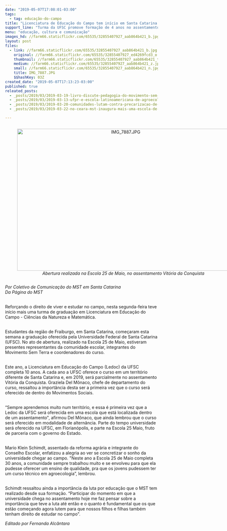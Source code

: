 ```yaml
---
date: "2019-05-07T17:08:01-03:00"
tags:
  - tag: educação-do-campo
title: "Licenciatura de Educação do Campo tem início em Santa Catarina "
support_line: "Turma da UFSC promove formação de 4 anos no assentamento Vitória da Conquista, em Fraiburgo"
menu: "educação, cultura e comunicação"
images_hd: //farm66.staticflickr.com/65535/32855407927_aab864b421_b.jpg
layout: post
files:
  - link: //farm66.staticflickr.com/65535/32855407927_aab864b421_b.jpg
    original: //farm66.staticflickr.com/65535/32855407927_ed4269fcd3_o.jpg
    thumbnail: //farm66.staticflickr.com/65535/32855407927_aab864b421_t.jpg
    medium: //farm66.staticflickr.com/65535/32855407927_aab864b421_z.jpg
    small: //farm66.staticflickr.com/65535/32855407927_aab864b421_n.jpg
    title: IMG_7887.JPG
    $$hashKey: 03Z
created_date: "2019-05-07T17:13:23-03:00"
published: true
releated_posts:
  - _posts/2019/03/2019-03-19-livro-discute-pedagogia-do-movimento-sem-terra-e-relacoes-de-genero.md
  - _posts/2019/03/2019-03-13-ufpr-e-escola-latinoamericana-de-agroecologia-formam-1a-turma-de-licenciatura-em-educacao.md
  - _posts/2019/03/2019-03-20-comunidades-lutam-contra-precarizacao-de-escolas-em-assentamentos-do-rs.md
  - _posts/2019/03/2019-03-22-no-ceara-mst-inaugura-mais-uma-escola-de-ensino-medio-do-campo.md

---
```

<div style="text-align:center">
<figure class="image" style="display:inline-block"><img alt="IMG_7887.JPG" height="467" src="//farm66.staticflickr.com/65535/32855407927_aab864b421_b.jpg" width="700" />
<figcaption><em>Abertura realizada na Escola 25 de Maio, no assentamento Vit&oacute;ria da Conquista</em></figcaption>
</figure>
</div>

<p><em>Por Coletivo de Comunica&ccedil;&atilde;o do MST em Santa Catarina<br />
Da P&aacute;gina do MST</em><br />
&nbsp;</p>

<p>Refor&ccedil;ando o direito de viver e estudar no campo, nesta segunda-feira teve in&iacute;cio mais uma turma de gradua&ccedil;&atilde;o em Licenciatura em Educa&ccedil;&atilde;o do Campo - Ci&ecirc;ncias da Natureza e Matem&aacute;tica.<br />
&nbsp;</p>

<p>Estudantes da regi&atilde;o de Fraiburgo, em Santa Catarina, come&ccedil;aram esta semana a gradua&ccedil;&atilde;o oferecida pela Universidade Federal de Santa Catarina (UFSC). No ato de abertura, realizado na Escola 25 de Maio, estiveram presentes representantes da comunidade escolar, integrantes do Movimento Sem Terra e coordenadores do curso.<br />
&nbsp;</p>

<p>Este ano, a Licenciatura em Educa&ccedil;&atilde;o do Campo (Ledoc) da UFSC completa 10 anos. A cada ano a UFSC oferece o curso em um territ&oacute;rio diferente de Santa Catarina e, em 2019, ser&aacute; parcialmente no assentamento Vit&oacute;ria da Conquista. Graziela Del M&ocirc;naco, chefe de departamento do curso, ressaltou a import&acirc;ncia desta ser a primeira vez que o curso ser&aacute; oferecido de dentro do Movimentos Sociais.<br />
&nbsp;</p>

<p>&ldquo;Sempre aprendemos muito num territ&oacute;rio, e essa &eacute; primeira vez que a Ledoc da UFSC ser&aacute; oferecida em uma escola que est&aacute; localizada dentro de um assentamento&quot;, afirmou Del M&ocirc;naco, que ainda lembrou que o curso ser&aacute; oferecido em modalidade de altern&acirc;ncia. Parte do tempo universidade ser&aacute; oferecido na UFSC, em Florian&oacute;polis, e parte na Escola 25 Maio, fruto de parceria com o governo do Estado.<br />
&nbsp;</p>

<p>Mario Klein Schimdt, assentado da reforma agr&aacute;ria e integrante do Conselho Escolar, enfatizou a alegria ao ver se concretizar o sonho da universidade chegar ao campo. &quot;Neste ano a Escola 25 de Maio completa 30 anos, a comunidade sempre trabalhou muito e se envolveu para que ela pudesse oferecer um ensino de qualidade, pra que os jovens pudessem ter um curso t&eacute;cnico em agroecologia&rdquo;, lembrou.<br />
&nbsp;</p>

<p>Schimdt ressaltou ainda a import&acirc;ncia da luta por educa&ccedil;&atilde;o que o MST tem realizado desde sua forma&ccedil;&atilde;o. &ldquo;Participar do momento em que a universidade chega no assentamento hoje me faz pensar sobre a import&acirc;ncia que teve a luta at&eacute; ent&atilde;o e o quanto &eacute; fundamental que os que est&atilde;o come&ccedil;ando agora lutem para que nossos filhos e filhas tamb&eacute;m tenham direito de estudar no campo&quot;.</p>

<p><em>Editado por Fernanda Alc&acirc;ntara</em></p>
